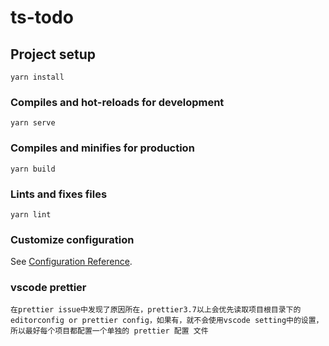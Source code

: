# ts-todo

## Project setup
```
yarn install
```

### Compiles and hot-reloads for development
```
yarn serve
```

### Compiles and minifies for production
```
yarn build
```

### Lints and fixes files
```
yarn lint
```

### Customize configuration
See [Configuration Reference](https://cli.vuejs.org/config/).

### vscode prettier
```
在prettier issue中发现了原因所在，prettier3.7以上会优先读取项目根目录下的editorconfig or prettier config，如果有，就不会使用vscode setting中的设置，所以最好每个项目都配置一个单独的 prettier 配置 文件